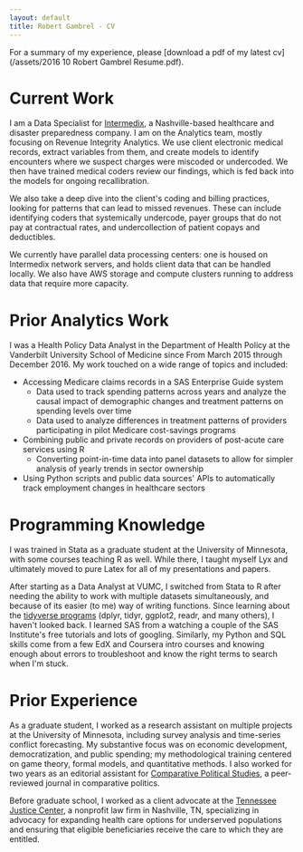 ```yaml
---
layout: default
title: Robert Gambrel - CV
---
```

For a summary of my experience, please [download a pdf of my latest cv](/assets/2016 10 Robert Gambrel Resume.pdf).

# Current Work
I am a Data Specialist for [Intermedix](https://www.intermedix.com), a Nashville-based healthcare and disaster preparedness company. I am on the Analytics team, mostly focusing on Revenue Integrity Analytics. We use client electronic medical records, extract variables from them, and create models to identify encounters where we suspect charges were miscoded or undercoded. We then have trained medical coders review our findings, which is fed back into the models for ongoing recallibration. 

We also take a deep dive into the client's coding and billing practices, looking for patterns that can lead to missed revenues. These can include identifying coders that systemically undercode, payer groups that do not pay at contractual rates, and undercollection of patient copays and deductibles. 

We currently have parallel data processing centers: one is housed on Intermedix network servers, and holds client data that can be handled locally. We also have AWS storage and compute clusters running to address data that require more capacity.

# Prior Analytics Work
I was a Health Policy Data Analyst in the Department of Health Policy at the Vanderbilt University School of Medicine since From March 2015 through December 2016. My work touched on a wide range of topics and included:

- Accessing Medicare claims records in a SAS Enterprise Guide system
	- Data used to track spending patterns across years and analyze the causal impact of demographic changes and treatment patterns on spending levels over time
	- Data used to analyze differences in treatment patterns of providers participating in pilot Medicare cost-savings programs
- Combining public and private records on providers of post-acute care services using R
	- Converting point-in-time data into panel datasets to allow for simpler analysis of yearly trends in sector ownership
- Using Python scripts and public data sources' APIs to automatically track employment changes in healthcare sectors

# Programming Knowledge
I was trained in Stata as a graduate student at the University of Minnesota, with some courses teaching R as well. While there, I taught myself Lyx and ultimately moved to pure Latex for all of my presentations and papers.

After starting as a Data Analyst at VUMC, I switched from Stata to R after needing the ability to work with multiple datasets simultaneously, and because of its easier (to me) way of writing functions. Since learning about the [tidyverse programs](https://www.tidyverse.com) (dplyr, tidyr, ggplot2, readr, and many others), I haven\'t looked back. I learned SAS from a watching a couple of the SAS Institute\'s free tutorials and lots of googling. Similarly, my Python and SQL skills come from a few EdX and Coursera intro courses and knowing enough about errors to troubleshoot and know the right terms to search when I\'m stuck.


# Prior Experience
As a graduate student, I worked as a research assistant on multiple projects at the University of Minnesota, including survey analysis and time-series conflict forecasting. My substantive focus was on economic development, democratization, and public spending; my methodological training centered on game theory, formal models, and quantitative methods. I also worked for two years as an editorial assistant for [Comparative Political Studies](http://cps.sagepub.com/), a peer-reviewed journal in comparative politics.

Before graduate school, I worked as a client advocate at the [Tennessee Justice Center](http://www.tnjustice.org), a nonprofit law firm in Nashville, TN, specializing in advocacy for expanding health care options for underserved populations and ensuring that eligible beneficiaries receive the care to which they are entitled.
